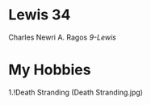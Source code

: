 # Lewis 34

Charles Newri A. Ragos
 *9-Lewis*

 # My Hobbies

1.!Death Stranding (Death Stranding.jpg)
